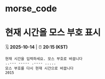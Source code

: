 # morse_code
# 현재 시간을 모스 부호 표시
<!-- MORSE_TIME_START -->
🗓️ **2025-10-14** | ⏰ **20:15 (KST)**

```
현재 시간을 입력하세요. 모스 부호로 바꿉니다
..--- ----- .---- .....
모스 부호를 다시 현재 시간으로 바꿉니다
2015
```
<!-- MORSE_TIME_END -->
